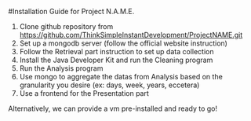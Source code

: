 #Installation Guide for Project N.A.M.E.

1. Clone github repository from https://github.com/ThinkSimpleInstantDevelopment/ProjectNAME.git
2. Set up a mongodb server (follow the official website instruction)
3. Follow the Retrieval part instruction to set up data collection
4. Install the Java Developer Kit and run the Cleaning program
5. Run the Analysis program
6. Use mongo to aggregate the datas from Analysis based on the granularity you desire (ex: days, week, years, eccetera)
7. Use a frontend for the Presentation part

Alternatively, we can provide a vm pre-installed and ready to go!
